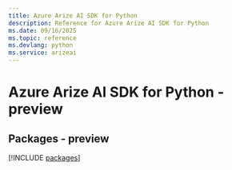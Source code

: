 ```yaml
---
title: Azure Arize AI SDK for Python
description: Reference for Azure Arize AI SDK for Python
ms.date: 09/16/2025
ms.topic: reference
ms.devlang: python
ms.service: arizeai
---
```

# Azure Arize AI SDK for Python - preview
## Packages - preview
[!INCLUDE [packages](arize-ai-index.md)]